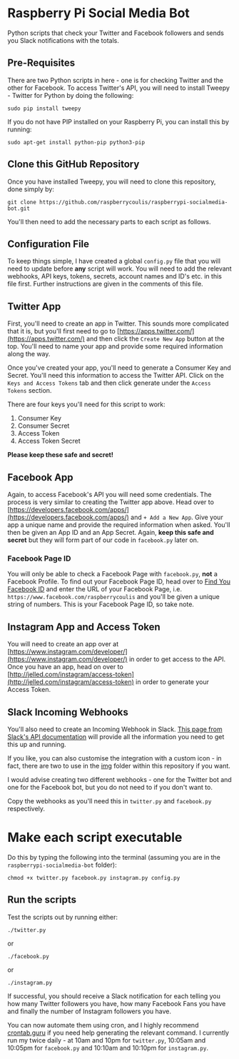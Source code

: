# Raspberry Pi Social Media Bot
Python scripts that check your Twitter and Facebook followers and sends you Slack notifications with the totals.

## Pre-Requisites
There are two Python scripts in here - one is for checking Twitter and the other for Facebook. To access Twitter's API, you will need to install Tweepy - Twitter for Python by doing the following:

    sudo pip install tweepy

If you do not have PIP installed on your Raspberry Pi, you can install this by running:

    sudo apt-get install python-pip python3-pip

## Clone this GitHub Repository
Once you have installed Tweepy, you will need to clone this repository, done simply by:

    git clone https://github.com/raspberrycoulis/raspberrypi-socialmedia-bot.git

You'll then need to add the necessary parts to each script as follows.

## Configuration File
To keep things simple, I have created a global `config.py` file that you will need to update before **any** script will work. You will need to add the relevant webhooks, API keys, tokens, secrets, account names and ID's etc. in this file first. Further instructions are given in the comments of this file.

## Twitter App
First, you'll need to create an app in Twitter. This sounds more complicated that it is, but you'll first need to go to [https://apps.twitter.com/](https://apps.twitter.com/) and then click the `Create New App` button at the top. You'll need to name your app and provide some required information along the way.

Once you've created your app, you'll need to generate a Consumer Key and Secret. You'll need this information to access the Twitter API. Click on the `Keys and Access Tokens` tab and then click generate under the `Access Tokens` section.

There are four keys you'll need for this script to work:

  1. Consumer Key
  2. Consumer Secret
  3. Access Token
  4. Access Token Secret

**Please keep these safe and secret!** 

## Facebook App
Again, to access Facebook's API you will need some credentials. The process is very similar to creating the Twitter app above. Head over to [https://developers.facebook.com/apps/](https://developers.facebook.com/apps/) and `+ Add a New App`. Give your app a unique name and provide the required information when asked. You'll then be given an App ID and an App Secret. Again, **keep this safe and secret** but they will form part of our code in `facebook.py` later on.

### Facebook Page ID
You will only be able to check a Facebook Page with `facebook.py`, **not** a Facebook Profile. To find out your Facebook Page ID, head over to [Find You Facebook ID](http://findmyfbid.com/) and enter the URL of your Facebook Page, i.e. `https://www.facebook.com/raspberrycoulis` and you'll be given a unique string of numbers. This is your Facebook Page ID, so take note.

## Instagram App and Access Token
You will need to create an app over at [https://www.instagram.com/developer/](https://www.instagram.com/developer/) in order to get access to the API. Once you have an app, head on over to [http://jelled.com/instagram/access-token](http://jelled.com/instagram/access-token) in order to generate your Access Token.

## Slack Incoming Webhooks
You'll also need to create an Incoming Webhook in Slack. [This page from Slack's API documentation](https://api.slack.com/incoming-webhooks) will provide all the information you need to get this up and running.

If you like, you can also customise the integration with a custom icon - in fact, there are two to use in the [img](https://github.com/raspberrycoulis/raspberrypi-socialmedia-bot/tree/master/img) folder within this repository if you want.

I would advise creating two different webhooks - one for the Twitter bot and one for the Facebook bot, but you do not need to if you don't want to.

Copy the webhooks as you'll need this in `twitter.py` and `facebook.py` respectively.

# Make each script executable
Do this by typing the following into the terminal (assuming you are in the `raspberrypi-socialmedia-bot` folder):

    chmod +x twitter.py facebook.py instagram.py config.py

## Run the scripts
Test the scripts out by running either:

    ./twitter.py

or

    ./facebook.py
    
or

    ./instagram.py
    
If successful, you should receive a Slack notification for each telling you how many Twitter followers you have, how many Facebook Fans you have and finally the number of Instagram followers you have.

You can now automate them using cron, and I highly recommend [crontab.guru](https://crontab.guru/) if you need help generating the relevant command. I currently run my twice daily - at 10am and 10pm for `twitter.py`, 10:05am and 10:05pm for `facebook.py` and 10:10am and 10:10pm for `instagram.py`.